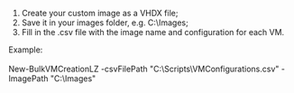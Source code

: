 1. Create your custom image as a VHDX file;
2. Save it in your images folder, e.g. C:\Images;
3. Fill in the .csv file with the image name and configuration for each VM.

Example:  \
\
New-BulkVMCreationLZ -csvFilePath "C:\Scripts\VMConfigurations.csv" -ImagePath "C:\Images"
